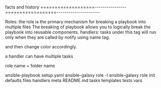 facts and history
===================----------------==================----------------------

Roles:
the role is the primary mechanism for breaking a playbook into multiple files
The breaking of playbook allows you to logically break the playbook into reusable components.
handlers:
tasks under this tag will run only when they are called by notify
using name tag.

and then change color accordingly.

a handler can have multiple tasks

role name = folder name

ansible-playbook setup.yaml
ansible-galaxy role -l
ansible-galaxy role init <roleName>
defaults  files  handlers  meta  README.md  tasks  templates  tests  vars

